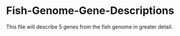 # Fish-Genome-Gene-Descriptions
This file will describe 5 genes from the fish genome in greater detail. 
